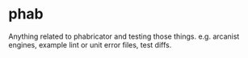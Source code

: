 # phab

Anything related to phabricator and testing those things.
e.g. arcanist engines, example lint or unit error files, test diffs.
